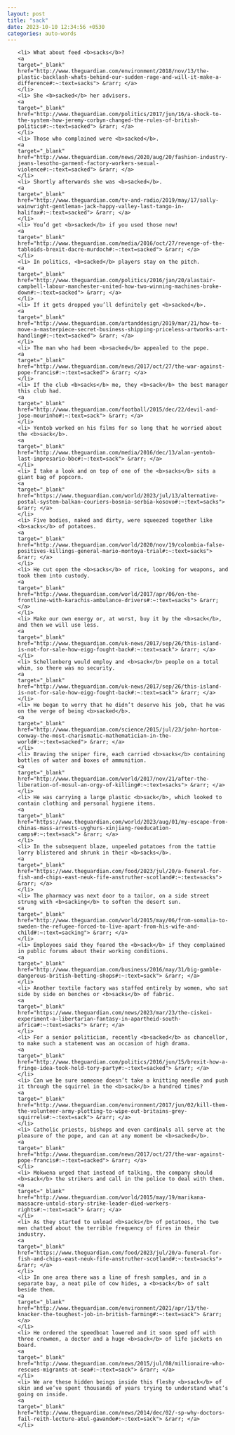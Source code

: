 ```yaml
---
layout: post
title: "sack"
date: 2023-10-10 12:34:56 +0530
categories: auto-words
---
```

<ol>

    <li> What about feed <b>sacks</b>?
    <a 
    target="_blank" 
    href="http://www.theguardian.com/environment/2018/nov/13/the-plastic-backlash-whats-behind-our-sudden-rage-and-will-it-make-a-difference#:~:text=sacks"> &rarr; </a>
    </li>
    <li> She <b>sacked</b> her advisers.
    <a 
    target="_blank" 
    href="http://www.theguardian.com/politics/2017/jun/16/a-shock-to-the-system-how-jeremy-corbyn-changed-the-rules-of-british-politics#:~:text=sacked"> &rarr; </a>
    </li>
    <li> Those who complained were <b>sacked</b>.
    <a 
    target="_blank" 
    href="http://www.theguardian.com/news/2020/aug/20/fashion-industry-jeans-lesotho-garment-factory-workers-sexual-violence#:~:text=sacked"> &rarr; </a>
    </li>
    <li> Shortly afterwards she was <b>sacked</b>.
    <a 
    target="_blank" 
    href="http://www.theguardian.com/tv-and-radio/2019/may/17/sally-wainwright-gentleman-jack-happy-valley-last-tango-in-halifax#:~:text=sacked"> &rarr; </a>
    </li>
    <li> You’d get <b>sacked</b> if you used those now!
    <a 
    target="_blank" 
    href="http://www.theguardian.com/media/2016/oct/27/revenge-of-the-tabloids-brexit-dacre-murdoch#:~:text=sacked"> &rarr; </a>
    </li>
    <li> In politics, <b>sacked</b> players stay on the pitch.
    <a 
    target="_blank" 
    href="http://www.theguardian.com/politics/2016/jan/20/alastair-campbell-labour-manchester-united-how-two-winning-machines-broke-down#:~:text=sacked"> &rarr; </a>
    </li>
    <li> If it gets dropped you’ll definitely get <b>sacked</b>.
    <a 
    target="_blank" 
    href="http://www.theguardian.com/artanddesign/2019/mar/21/how-to-move-a-masterpiece-secret-business-shipping-priceless-artworks-art-handling#:~:text=sacked"> &rarr; </a>
    </li>
    <li> The man who had been <b>sacked</b> appealed to the pope.
    <a 
    target="_blank" 
    href="http://www.theguardian.com/news/2017/oct/27/the-war-against-pope-francis#:~:text=sacked"> &rarr; </a>
    </li>
    <li> If the club <b>sacks</b> me, they <b>sack</b> the best manager this club had.
    <a 
    target="_blank" 
    href="http://www.theguardian.com/football/2015/dec/22/devil-and-jose-mourinho#:~:text=sack"> &rarr; </a>
    </li>
    <li> Yentob worked on his films for so long that he worried about the <b>sack</b>.
    <a 
    target="_blank" 
    href="http://www.theguardian.com/media/2016/dec/13/alan-yentob-last-impresario-bbc#:~:text=sack"> &rarr; </a>
    </li>
    <li> I take a look and on top of one of the <b>sacks</b> sits a giant bag of popcorn.
    <a 
    target="_blank" 
    href="https://www.theguardian.com/world/2023/jul/13/alternative-postal-system-balkan-couriers-bosnia-serbia-kosovo#:~:text=sacks"> &rarr; </a>
    </li>
    <li> Five bodies, naked and dirty, were squeezed together like <b>sacks</b> of potatoes.
    <a 
    target="_blank" 
    href="http://www.theguardian.com/world/2020/nov/19/colombia-false-positives-killings-general-mario-montoya-trial#:~:text=sacks"> &rarr; </a>
    </li>
    <li> He cut open the <b>sacks</b> of rice, looking for weapons, and took them into custody.
    <a 
    target="_blank" 
    href="http://www.theguardian.com/world/2017/apr/06/on-the-frontline-with-karachis-ambulance-drivers#:~:text=sacks"> &rarr; </a>
    </li>
    <li> Make our own energy or, at worst, buy it by the <b>sack</b>, and then we will use less.
    <a 
    target="_blank" 
    href="http://www.theguardian.com/uk-news/2017/sep/26/this-island-is-not-for-sale-how-eigg-fought-back#:~:text=sack"> &rarr; </a>
    </li>
    <li> Schellenberg would employ and <b>sack</b> people on a total whim, so there was no security.
    <a 
    target="_blank" 
    href="http://www.theguardian.com/uk-news/2017/sep/26/this-island-is-not-for-sale-how-eigg-fought-back#:~:text=sack"> &rarr; </a>
    </li>
    <li> He began to worry that he didn’t deserve his job, that he was on the verge of being <b>sacked</b>.
    <a 
    target="_blank" 
    href="http://www.theguardian.com/science/2015/jul/23/john-horton-conway-the-most-charismatic-mathematician-in-the-world#:~:text=sacked"> &rarr; </a>
    </li>
    <li> Braving the sniper fire, each carried <b>sacks</b> containing bottles of water and boxes of ammunition.
    <a 
    target="_blank" 
    href="http://www.theguardian.com/world/2017/nov/21/after-the-liberation-of-mosul-an-orgy-of-killing#:~:text=sacks"> &rarr; </a>
    </li>
    <li> He was carrying a large plastic <b>sack</b>, which looked to contain clothing and personal hygiene items.
    <a 
    target="_blank" 
    href="https://www.theguardian.com/world/2023/aug/01/my-escape-from-chinas-mass-arrests-uyghurs-xinjiang-reeducation-camps#:~:text=sack"> &rarr; </a>
    </li>
    <li> In the subsequent blaze, unpeeled potatoes from the tattie lorry blistered and shrunk in their <b>sacks</b>.
    <a 
    target="_blank" 
    href="https://www.theguardian.com/food/2023/jul/20/a-funeral-for-fish-and-chips-east-neuk-fife-anstruther-scotland#:~:text=sacks"> &rarr; </a>
    </li>
    <li> The pharmacy was next door to a tailor, on a side street strung with <b>sacking</b> to soften the desert sun.
    <a 
    target="_blank" 
    href="http://www.theguardian.com/world/2015/may/06/from-somalia-to-sweden-the-refugee-forced-to-live-apart-from-his-wife-and-child#:~:text=sacking"> &rarr; </a>
    </li>
    <li> Employees said they feared the <b>sack</b> if they complained in public forums about their working conditions.
    <a 
    target="_blank" 
    href="http://www.theguardian.com/business/2016/may/31/big-gamble-dangerous-british-betting-shops#:~:text=sack"> &rarr; </a>
    </li>
    <li> Another textile factory was staffed entirely by women, who sat side by side on benches or <b>sacks</b> of fabric.
    <a 
    target="_blank" 
    href="https://www.theguardian.com/news/2023/mar/23/the-ciskei-experiment-a-libertarian-fantasy-in-apartheid-south-africa#:~:text=sacks"> &rarr; </a>
    </li>
    <li> For a senior politician, recently <b>sacked</b> as chancellor, to make such a statement was an occasion of high drama.
    <a 
    target="_blank" 
    href="http://www.theguardian.com/politics/2016/jun/15/brexit-how-a-fringe-idea-took-hold-tory-party#:~:text=sacked"> &rarr; </a>
    </li>
    <li> Can we be sure someone doesn’t take a knitting needle and push it through the squirrel in the <b>sack</b> a hundred times?
    <a 
    target="_blank" 
    href="http://www.theguardian.com/environment/2017/jun/02/kill-them-the-volunteer-army-plotting-to-wipe-out-britains-grey-squirrels#:~:text=sack"> &rarr; </a>
    </li>
    <li> Catholic priests, bishops and even cardinals all serve at the pleasure of the pope, and can at any moment be <b>sacked</b>.
    <a 
    target="_blank" 
    href="http://www.theguardian.com/news/2017/oct/27/the-war-against-pope-francis#:~:text=sacked"> &rarr; </a>
    </li>
    <li> Mokwena urged that instead of talking, the company should <b>sack</b> the strikers and call in the police to deal with them.
    <a 
    target="_blank" 
    href="http://www.theguardian.com/world/2015/may/19/marikana-massacre-untold-story-strike-leader-died-workers-rights#:~:text=sack"> &rarr; </a>
    </li>
    <li> As they started to unload <b>sacks</b> of potatoes, the two men chatted about the terrible frequency of fires in their industry.
    <a 
    target="_blank" 
    href="https://www.theguardian.com/food/2023/jul/20/a-funeral-for-fish-and-chips-east-neuk-fife-anstruther-scotland#:~:text=sacks"> &rarr; </a>
    </li>
    <li> In one area there was a line of fresh samples, and in a separate bay, a neat pile of cow hides, a <b>sack</b> of salt beside them.
    <a 
    target="_blank" 
    href="http://www.theguardian.com/environment/2021/apr/13/the-knacker-the-toughest-job-in-british-farming#:~:text=sack"> &rarr; </a>
    </li>
    <li> He ordered the speedboat lowered and it soon sped off with three crewmen, a doctor and a huge <b>sack</b> of life jackets on board.
    <a 
    target="_blank" 
    href="http://www.theguardian.com/news/2015/jul/08/millionaire-who-rescues-migrants-at-sea#:~:text=sack"> &rarr; </a>
    </li>
    <li> We are these hidden beings inside this fleshy <b>sack</b> of skin and we’ve spent thousands of years trying to understand what’s going on inside.
    <a 
    target="_blank" 
    href="http://www.theguardian.com/news/2014/dec/02/-sp-why-doctors-fail-reith-lecture-atul-gawande#:~:text=sack"> &rarr; </a>
    </li>